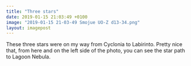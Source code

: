 ```yaml
---
title: "Three stars"
date: 2019-01-15 21:03:49 +0100
image: "2019-01-15 21-03-49 Smojue UO-Z d13-34.png"
layout: imagepost
---
```


These three stars were on my way from Cyclonia to Labirinto. Pretty nice that, from here and on the left side of the photo, you can see the star path to Lagoon Nebula.